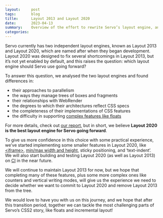```yaml
---
layout:     post
tags:       blog
title:      Layout 2013 and Layout 2020
date:       2023-04-13
summary:    Overview of the effort to rewrite Servo’s layout engine, and our proposal for layout in Servo going forward.
categories:
---
```


Servo currently has two independent layout engines, known as Layout 2013 and Layout 2020, which are named after when they began development. Layout 2020 was designed to fix several shortcomings in Layout 2013, but it’s not yet enabled by default, and this raises the question: which layout engine should Servo use going forward?

To answer this question, we analysed the two layout engines and found differences in:

* their approaches to parallelism
* the ways they manage trees of boxes and fragments
* their relationships with WebRender
* the degrees to which their architectures reflect CSS specs
* the completeness of their implementations of CSS features
* the difficulty in supporting [complex features like floats](https://github.com/dbaron/inlines-and-floats)

For more details, check out [our report](https://github.com/servo/servo/wiki/Servo-Layout-Engines-Report), but in short, we believe **Layout 2020 is the best layout engine for Servo going forward**.

To give us more confidence in this choice with some practical experience, we’ve started implementing some smaller features in Layout 2020, like [\<iframe>](https://github.com/servo/servo/pull/29504), [min/max width and height](https://github.com/servo/servo/pull/29594), sticky positioning, and ‘text-indent’. We will also start building and testing Layout 2020 (as well as Layout 2013) on [CI](https://github.com/servo/servo/actions) in the near future.

We will continue to maintain Layout 2013 for now, but we hope that completing many of these features, plus some more complex ones like counters and vertical writing modes, will give us the experience we need to decide whether we want to commit to Layout 2020 and remove Layout 2013 from the tree.

We would love to have you with us on this journey, and we hope that after this transition period, together we can tackle the most challenging parts of Servo’s CSS2 story, like floats and incremental layout!
